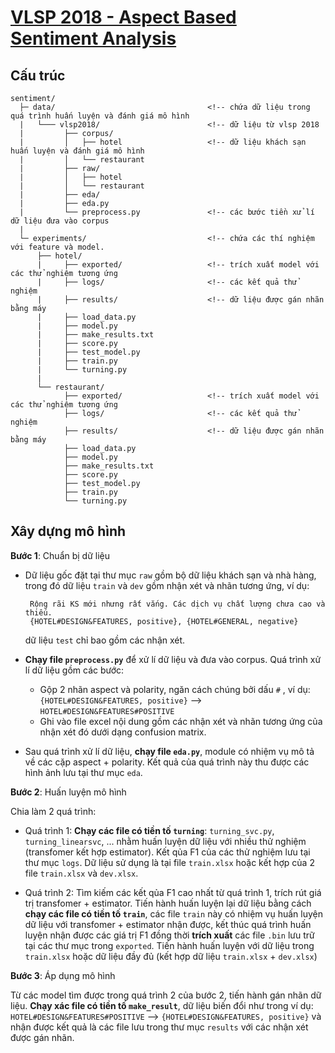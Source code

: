# [VLSP 2018 - Aspect Based Sentiment Analysis](http://vlsp.org.vn/vlsp2018/eval/sa)

## Cấu trúc

```
sentiment/
  ├─ data/                                  <!-- chứa dữ liệu trong quá trình huấn luyện và đánh giá mô hình 
  |   └─── vlsp2018/                        <!-- dữ liệu từ vlsp 2018
  |         ├── corpus/   
  |         │   ├── hotel                   <!-- dữ liệu khách sạn huấn luyện và đánh giá mô hình
  |         │   └── restaurant              
  |         ├── raw/                        
  |         │   ├── hotel
  |         │   └── restaurant 
  |         ├── eda/
  |         ├── eda.py           
  |         └── preprocess.py               <!-- các bước tiền xử lí dữ liệu đưa vào corpus
  |
  └─ experiments/                           <!-- chứa các thí nghiệm với feature và model.
      ├── hotel/                             
      |     ├── exported/                   <!-- trích xuất model với các thử nghiệm tương ứng
      |     ├── logs/                       <!-- các kết quả thử nghiệm
      |     ├── results/                    <!-- dữ liệu được gán nhãn bằng máy
      |     ├── load_data.py                
      |     ├── model.py                    
      |     ├── make_results.txt                
      |     ├── score.py                    
      |     ├── test_model.py               
      |     ├── train.py                    
      |     └── turning.py                  
      |
      └── restaurant/
            ├── exported/                   <!-- trích xuất model với các thử nghiệm tương ứng
            ├── logs/                       <!-- các kết quả thử nghiệm
            ├── results/                    <!-- dữ liệu được gán nhãn bằng máy 
            ├── load_data.py                
            ├── model.py                    
            ├── make_results.txt                
            ├── score.py                    
            ├── test_model.py               
            ├── train.py                    
            └── turning.py  
```
## Xây dựng mô hình

**Bước 1**: Chuẩn bị dữ liệu

- Dữ liệu gốc đặt tại thư mục `raw` gồm bộ dữ liệu khách sạn và nhà hàng, trong đó dữ liệu `train` và `dev` gồm nhận xét và nhãn tương ứng, ví dụ:
   ```
    Rộng rãi KS mới nhưng rất vắng. Các dịch vụ chất lượng chưa cao và thiếu.
    {HOTEL#DESIGN&FEATURES, positive}, {HOTEL#GENERAL, negative}
   ```
   dữ liệu `test` chỉ bao gồm các nhận xét.

- **Chạy file `preprocess.py`** để xử lí dữ liệu và đưa vào corpus. Quá trình xử lí dữ liệu gồm các bước:
   
   - Gộp 2 nhãn aspect và polarity, ngăn cách chúng bởi dấu `#`
  , ví dụ: `{HOTEL#DESIGN&FEATURES, positive}` --> `HOTEL#DESIGN&FEATURES#POSITIVE`
  - Ghi vào file excel nội dung gồm các nhận xét và nhãn tương ứng của nhận xét đó dưới dạng confusion matrix.
 - Sau quá trình xử lí dữ liệu, **chạy file `eda.py`**, module có nhiệm vụ mô tả về các cặp aspect + polarity. Kết quả của quá trình này thu được các hình ảnh lưu tại thư mục `eda`.

**Bước 2**: Huấn luyện mô hình

Chia làm 2 quá trình:
- Quá trình 1: **Chạy các file có tiền tố `turning`**: `turning_svc.py`, `turning_linearsvc`, ... nhằm huấn luyện dữ liệu với nhiều thử nghiệm (transfomer kết hợp estimator). Kết qủa F1 của các thử nghiệm lưu tại thư mục `logs`. Dữ liệu sử dụng là tại file `train.xlsx` hoặc kết hợp của 2 file `train.xlsx` và `dev.xlsx`. 

- Quá trình 2: Tìm kiếm các kết qủa F1 cao nhất từ quá trình 1, trích rút giá trị transfomer + estimator. Tiến hành huấn luyện lại dữ liệu bằng cách **chạy các file có tiền tố `train`**, các file `train` này có nhiệm vụ huấn luyện dữ liệu với transfomer + estimator nhận được, kết thúc quá trình huấn luyện nhận được các giá trị F1 đồng thời **trích xuất** các file `.bin` lưu trữ tại các thư mục trong `exported`. Tiến hành huấn luyện với dữ liệu trong `train.xlsx` hoặc dữ liệu đầy đủ (kết hợp dữ liệu `train.xlsx` + `dev.xlsx`)

**Bước 3**: Áp dụng mô hình

Từ các model tìm được trong quá trình 2 của bước 2, tiến hành gán nhãn dữ liệu. **Chạy xác file có tiền tố `make_result`**, dữ liệu biến đổi như trong ví dụ: `HOTEL#DESIGN&FEATURES#POSITIVE` --> `{HOTEL#DESIGN&FEATURES, positive}` và nhận được kết quả là các file lưu trong thư mục `results` với các nhận xét được gán nhãn.
